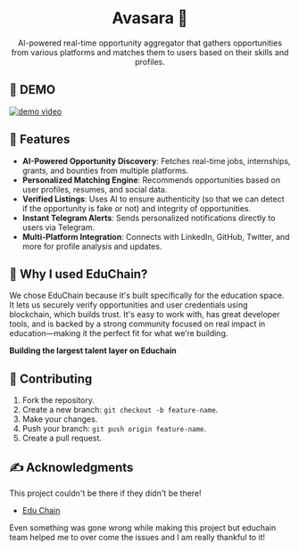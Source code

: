 <h1 align="center">Avasara 🎯</h1>

<p align="center">AI-powered real-time opportunity aggregator that gathers opportunities from various platforms and matches them to users based on their skills and profiles.</p>

## 🎥 DEMO
[![demo video](https://i.vimeocdn.com/video/2008512123-7fd3492cb683e1ee2b72c798b648d6f217a2a3eb1210f5d79ac7d32a80ab2de8-d?mw=3400&mh=1913&q=70)](https://player.vimeo.com/video/1074352352?h=6996007093&amp;badge=0&amp;autopause=0&amp;player_id=0&amp;app_id=58479)

## 📙 Features
- **AI-Powered Opportunity Discovery**: Fetches real-time jobs, internships, grants, and bounties from multiple platforms.
- **Personalized Matching Engine**: Recommends opportunities based on user profiles, resumes, and social data.
- **Verified Listings**: Uses AI to ensure authenticity (so that we can detect if the opportunity is fake or not) and integrity of opportunities.
- **Instant Telegram Alerts**: Sends personalized notifications directly to users via Telegram.
- **Multi-Platform Integration**: Connects with LinkedIn, GitHub, Twitter, and more for profile analysis and updates.

## 🤔 Why I used EduChain?
We chose EduChain because it's built specifically for the education space. It lets us securely verify opportunities and user credentials using blockchain, which builds trust. It's easy to work with, has great developer tools, and is backed by a strong community focused on real impact in education—making it the perfect fit for what we’re building.

**Building the largest talent layer on Educhain**

## 🤗 Contributing
1. Fork the repository.
2. Create a new branch: `git checkout -b feature-name`.
3. Make your changes.
4. Push your branch: `git push origin feature-name`.
5. Create a pull request.

## ✍ Acknowledgments
This project couldn't be there if they didn't be there!
- [Edu Chain](https://educhain.xyz/)

Even something was gone wrong while making this project but educhain team helped me to over come the issues and I am really thankful to it!
